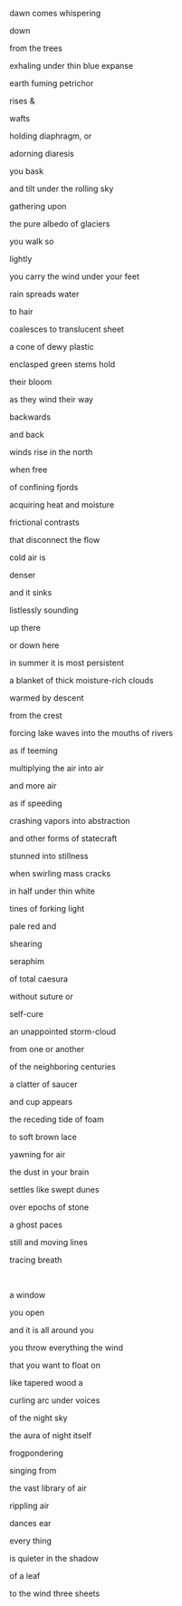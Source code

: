 <div class="poem">

  <!-- ### everything you already know -->

  dawn comes whispering

  down
  
  from the trees 
  
  <!-- unlacing dark from near-dark -->

  <div class="line-break"></div>
  
  exhaling under thin blue expanse

  earth fuming petrichor

  rises &
  
  wafts

</div>

<div class="poem">


  holding diaphragm, or 
  
  adorning diaresis

  you bask

  and tilt under the rolling sky

  <!-- everything you can throw
  
  to the wind
  
  floats on back

  to you -->
  
</div>

<div class="poem">

  gathering upon 
  
  the pure albedo of glaciers

  <!-- between rustling green

  breezes
  
  gathering up

  inexorably, yes

  from slow -->


  <div class="line-break"></div>

  you walk so

  lightly

  you carry the wind under your feet
</div>

<div class="poem">
  
  rain spreads water
  
  to hair
  
  coalesces to translucent sheet
  
  a cone of dewy plastic
  
  <div class="line-break"></div>

  enclasped green stems hold
  
  their bloom
  
  as they wind their way
  
  backwards

  and back

  <!-- <br/>

  and backwards
  
  followed closely by
  
  another
  
  they wind their way
  
  home -->

</div>


<!-- <div class="poem"> -->
  <!-- you weren't here yet -->

 

<!-- </div> -->

<div class="poem">

  <!-- ### instead of being a snow-eater -->

  winds rise in the north
  
  when free
  
  of confining fjords
  
  acquiring heat and moisture

  <div class="line-break"></div>

  frictional contrasts

  that disconnect the flow

</div>

<div class="poem">

cold air is
  
  denser

  and it sinks

  <div class="line-break"></div>


  listlessly sounding

  up there

  or down here 

  <div class="line-break"></div>


  <!-- between gentle breezes

  the edifice of hubris

  summons plague-wind -->

  

  <!-- <br/> -->
  <!-- contempt of your inner thermal reservoir -->

  <!-- the hot white of contempt -->
</div>

<div class="poem">

  <!-- ### albedo of glaciers -->
  
  in summer it is most persistent
  
  <!-- persistent -->
  <div class="line-break"></div>
  
  a blanket of thick moisture-rich clouds

  
  warmed by descent
  
  from the crest
  
  forcing lake waves into the mouths of rivers
  
</div>

<div class="poem">

  as if teeming

  multiplying the air into air

  and more air

  <div class="line-break"></div>

  as if speeding

  crashing vapors into abstraction

  and other forms of statecraft

</div>

<div class="poem">

  <!-- ### or down here -->

  stunned into stillness

  when swirling mass cracks
  
  in half under thin white
  
  tines of forking light

</div>

<div class="poem">

  

  pale red and 
  
  shearing

  <!-- <div class="line-break"></div> -->

  seraphim
  <!-- from one or 

  another of the neighboring centuries -->

  <!-- a self cure for hot white contempt -->

  of total caesura
  
  without suture or

  self-cure

  <div class="line-break"></div>

   an unappointed storm-cloud

  from one or another

  of the neighboring centuries
  
  <!-- ### rustle -->
  
  <!-- the sound, that rustles -->

</div>


<div class="poem">

  a clatter of saucer

  <!-- <br/> -->
  
  and cup appears
  
  the receding tide of foam
  
  to soft brown lace
  
  yawning for air

</div>

<div class="poem">

  <!-- ### oscillations -->

  the dust in your brain
  
  <!-- oscillates -->
  
  settles like swept dunes
  
  over epochs of stone

  <div class="line-break"></div>
  
  a ghost paces
  
  still and moving lines

  tracing breath

  <br/>
  
  a window
  
  you open 
  
  and it is all around you
  
</div>

<div class="poem">

  <!-- ### a certain weight -->

  you throw everything the wind

  that you want to float on

  like tapered wood a

  curling arc under voices

  of the night sky

</div>

<div class="poem">

<!-- ### night -->

the aura of night itself

<!-- a chorus of frogs -->

frogpondering

singing from

the vast library of air

</div>

<div class="poem">

  rippling air
  
  dances ear

</div>

<div class="poem">

  <div class="line-break"></div>

  <!-- I cannot get enough of -->
  
  every thing
  
  is quieter in the shadow
  
  of a leaf

</div>

<div class="poem three-sheets-to-the-wind">

to the wind
<span>t</span><span>h</span><span>r</span><span>e</span><span>e</span>
<span>s</span><span>h</span><span>e</span><span>e</span><span>t</span><span>s</span>
</div>


<!-- prevented them from drying their laundry<span class="line-break"></span> -->

<!-- and yet -->


<!-- all caesura and no suture -->

<!-- seraphim -->